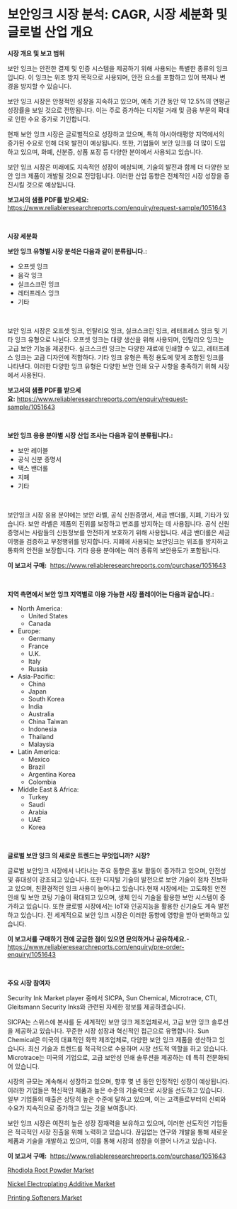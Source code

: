 <p><h1>보안잉크 시장 분석: CAGR, 시장 세분화 및 글로벌 산업 개요</h1></p><p><strong>시장 개요 및 보고 범위</strong></p>
<p><p>보안 잉크는 안전한 결제 및 인증 시스템을 제공하기 위해 사용되는 특별한 종류의 잉크입니다. 이 잉크는 위조 방지 목적으로 사용되며, 안전 요소를 포함하고 있어 복제나 변경을 방지할 수 있습니다.</p><p>보안 잉크 시장은 안정적인 성장을 지속하고 있으며, 예측 기간 동안 약 12.5%의 연평균 성장률을 보일 것으로 전망됩니다. 이는 주로 증가하는 디지털 거래 및 금융 부문의 확대로 인한 수요 증가로 기인합니다.</p><p>현재 보안 잉크 시장은 글로벌적으로 성장하고 있으며, 특히 아시아태평양 지역에서의 증가된 수요로 인해 더욱 발전이 예상됩니다. 또한, 기업들이 보안 잉크를 더 많이 도입하고 있으며, 화폐, 신분증, 상품 포장 등 다양한 분야에서 사용되고 있습니다.</p><p>보안 잉크 시장은 미래에도 지속적인 성장이 예상되며, 기술의 발전과 함께 더 다양한 보안 잉크 제품이 개발될 것으로 전망됩니다. 이러한 산업 동향은 전체적인 시장 성장을 증진시킬 것으로 예상됩니다.</p></p>
<p><strong>보고서의 샘플 PDF를 받으세요:</strong> <a href="https://www.reliableresearchreports.com/enquiry/request-sample/1051643">https://www.reliableresearchreports.com/enquiry/request-sample/1051643</a></p>
<p>&nbsp;</p>
<p><strong>시장 세분화</strong></p>
<p><strong>보안 잉크 유형별 시장 분석은 다음과 같이 분류됩니다.:</strong></p>
<p><ul><li>오프셋 잉크</li><li>음각 잉크</li><li>실크스크린 잉크</li><li>레터프레스 잉크</li><li>기타</li></ul></p>
<p>&nbsp;</p>
<p><p>보안 잉크 시장은 오프셋 잉크, 인탈리오 잉크, 실크스크린 잉크, 레터프레스 잉크 및 기타 잉크 유형으로 나뉜다. 오프셋 잉크는 대량 생산을 위해 사용되며, 인탈리오 잉크는 고급 보안 기능을 제공한다. 실크스크린 잉크는 다양한 재료에 인쇄할 수 있고, 레터프레스 잉크는 고급 디자인에 적합하다. 기타 잉크 유형은 특정 용도에 맞게 조합된 잉크를 나타낸다. 이러한 다양한 잉크 유형은 다양한 보안 인쇄 요구 사항을 충족하기 위해 시장에서 사용된다.</p></p>
<p><strong>보고서의 샘플 PDF를 받으세요:</strong>&nbsp;<a href="https://www.reliableresearchreports.com/enquiry/request-sample/1051643">https://www.reliableresearchreports.com/enquiry/request-sample/1051643</a></p>
<p>&nbsp;</p>
<p><strong> 보안 잉크 응용 분야별 시장 산업 조사는 다음과 같이 분류됩니다.:</strong></p>
<p><ul><li>보안 레이블</li><li>공식 신분 증명서</li><li>택스 밴더롤</li><li>지폐</li><li>기타</li></ul></p>
<p>&nbsp;</p>
<p><p>보안잉크 시장 응용 분야에는 보안 라벨, 공식 신원증명서, 세금 밴더롤, 지폐, 기타가 있습니다. 보안 라벨은 제품의 진위를 보장하고 변조를 방지하는 데 사용됩니다. 공식 신원증명서는 사람들의 신원정보를 안전하게 보호하기 위해 사용됩니다. 세금 밴더롤은 세금 이행을 검증하고 부정행위를 방지합니다. 지폐에 사용되는 보안잉크는 위조를 방지하고 통화의 안전을 보장합니다. 기타 응용 분야에는 여러 종류의 보안용도가 포함됩니다.</p></p>
<p><strong>이 보고서 구매:</strong>&nbsp; <a href="https://www.reliableresearchreports.com/purchase/1051643">https://www.reliableresearchreports.com/purchase/1051643</a></p>
<p>&nbsp;</p>
<p><strong>지역 측면에서 보안 잉크 지역별로 이용 가능한 시장 플레이어는 다음과 같습니다.:</strong></p>
<p><ul>
    <li>
        North America:
        <ul>
            <li>United States</li>
            <li>Canada</li>
        </ul>
    </li>
    <li>
        Europe:
        <ul>
            <li>Germany</li>
            <li>France</li>
            <li>U.K.</li>
            <li>Italy</li>
            <li>Russia</li>
        </ul>
    </li>
    <li>
        Asia-Pacific:
        <ul>
            <li>China</li>
            <li>Japan</li>
            <li>South Korea</li>
            <li>India</li>
            <li>Australia</li>
            <li>China Taiwan</li>
            <li>Indonesia</li>
            <li>Thailand</li>
            <li>Malaysia</li>
        </ul>
    </li>
    <li>
        Latin America:
        <ul>
            <li>Mexico</li>
            <li>Brazil</li>
            <li>Argentina Korea</li>
            <li>Colombia</li>
        </ul>
    </li>
    <li>
        Middle East & Africa:
        <ul>
            <li>Turkey</li>
            <li>Saudi</li>
            <li>Arabia</li>
            <li>UAE</li>
            <li>Korea</li>
        </ul>
    </li>
    </ul></p>
<p>&nbsp;</p>
<p><strong>글로벌 보안 잉크 의 새로운 트렌드는 무엇입니까? 시장?</strong></p>
<p><p>글로벌 보안잉크 시장에서 나타나는 주요 동향은 홍보 활동이 증가하고 있으며, 안전성 및 휴대성이 강조되고 있습니다. 또한 디지털 기술의 발전으로 보안 기술이 점차 진보하고 있으며, 친환경적인 잉크 사용이 늘어나고 있습니다.현재 시장에서는 고도화된 안전 인쇄 및 보안 코팅 기술이 확대되고 있으며, 생체 인식 기술을 활용한 보안 시스템이 증가하고 있습니다. 또한 글로벌 시장에서는 IoT와 인공지능을 활용한 신기술도 계속 발전하고 있습니다. 전 세계적으로 보안 잉크 시장은 이러한 동향에 영향을 받아 변화하고 있습니다.</p></p>
<p><strong>이 보고서를 구매하기 전에 궁금한 점이 있으면 문의하거나 공유하세요.</strong>- <a href="https://www.reliableresearchreports.com/enquiry/pre-order-enquiry/1051643">https://www.reliableresearchreports.com/enquiry/pre-order-enquiry/1051643</a></p>
<p>&nbsp;</p>
<p><strong>주요 시장 참여자</strong></p>
<p><p>Security Ink Market player 중에서 SICPA, Sun Chemical, Microtrace, CTI, Gleitsmann Security Inks와 관련된 자세한 정보를 제공하겠습니다. </p><p>SICPA는 스위스에 본사를 둔 세계적인 보안 잉크 제조업체로서, 고급 보안 잉크 솔루션을 제공하고 있습니다. 꾸준한 시장 성장과 혁신적인 접근으로 유명합니다. Sun Chemical은 미국의 대표적인 화학 제조업체로, 다양한 보안 잉크 제품을 생산하고 있습니다. 최신 기술과 트렌드를 적극적으로 수용하며 시장 선도적 역할을 하고 있습니다. Microtrace는 미국의 기업으로, 고급 보안성 인쇄 솔루션을 제공하는 데 특히 전문화되어 있습니다.</p><p>시장의 규모는 계속해서 성장하고 있으며, 향후 몇 년 동안 안정적인 성장이 예상됩니다. 이러한 기업들은 혁신적인 제품과 높은 수준의 기술력으로 시장을 선도하고 있습니다. 일부 기업들의 매출은 상당히 높은 수준에 달하고 있으며, 이는 고객들로부터의 신뢰와 수요가 지속적으로 증가하고 있는 것을 보여줍니다.</p><p>보안 잉크 시장은 여전히 높은 성장 잠재력을 보유하고 있으며, 이러한 선도적인 기업들은 적극적인 시장 진출을 위해 노력하고 있습니다. 끊임없는 연구와 개발을 통해 새로운 제품과 기술을 개발하고 있으며, 이를 통해 시장의 성장을 이끌어 나가고 있습니다.</p></p>
<p><strong>이 보고서 구매:</strong>&nbsp;&nbsp;<a href="https://www.reliableresearchreports.com/purchase/1051643">https://www.reliableresearchreports.com/purchase/1051643</a></p>
<p><p><a href="https://github.com/Glendatilghmankmgz0rbhwpy/Market-Research-Report-List-1/blob/main/rhodiola-root-powder-market.md">Rhodiola Root Powder Market</a></p><p><a href="https://view.publitas.com/reportprime-1/nickel-electroplating-additive-market-size-market-trends-and-growth-outlook-forecasted-for-period-from-2023-to-2030/">Nickel Electroplating Additive Market</a></p><p><a href="https://view.publitas.com/reportprime-1/printing-softeners-market-size-evaluating-its-market-trends-growth-and-projections-2023-2030/">Printing Softeners Market</a></p></p>
